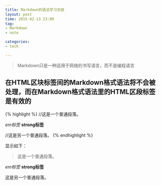 ```yaml
---
title: Markdown的语法学习总结
layout: post
time: 2015-02-13 23:09
tag:
- Markdown
- note

categories:
- tech

---
```


> Markdown只是一种适用于网络的书写语言，而不是编程语言

## 在HTML区块标签间的Markdown格式语法将不会被处理，而在Markdown格式语法里的HTML区段标签是有效的

{% highlight %}
//这是一个普通段落。

<div>
	<em>em标签</em>
	<strong>strong标签</strong>
</div>

//这是另一个普通段落。
{% endhighlight %}

显示如下：

> 这是一个普通段落。

<div>
	<em>em标签</em>
	<strong>strong标签</strong>
</div>

这是另一个普通段落。


